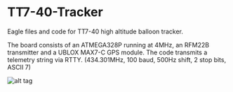 # TT7-40-Tracker
Eagle files and code for TT7-40 high altitude balloon tracker.

The board consists of an ATMEGA328P running at 4MHz, an RFM22B transmitter and a UBLOX MAX7-C GPS module.
The code transmits a telemetry string via RTTY. (434.301MHz, 100 baud, 500Hz shift, 2 stop bits, ASCII 7)

![alt tag](https://cloud.githubusercontent.com/assets/12703132/7971673/e3d6e226-0a46-11e5-8c16-5150f29cf3b8.JPG)

